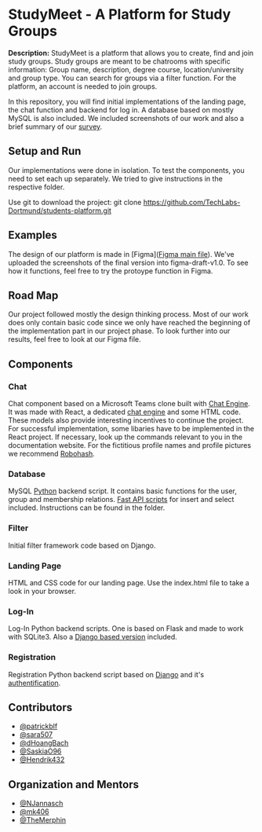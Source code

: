 # StudyMeet - A Platform for Study Groups

**Description:** StudyMeet is a platform that allows you to create, find and join study groups. 
Study groups are meant to be chatrooms with specific information: Group name, description, degree course, location/university and group type.
You can search for groups via a filter function. For the platform, an account is needed to join groups.

In this repository, you will find initial implementations of the landing page, the chat function and backend for log in. A database based on mostly MySQL is also included.
We included screenshots of our work and also a brief summary of our [survey](https://umfragen.tu-dortmund.de/index.php/188353?lang=de).

## Setup and Run
Our implementations were done in isolation. To test the components, you need to set each up separately.
We tried to give instructions in the respective folder.

Use git to download the project:
git clone https://github.com/TechLabs-Dortmund/students-platform.git

## Examples
The design of our platform is made in [Figma]([Figma main file](https://www.figma.com/file/fT4NbWfoZmmMpFSuUUv7R8/English-Version)).
We've uploaded the screenshots of the final version into figma-draft-v1.0. To see how it functions, feel free to try the protoype function in Figma.

## Road Map
Our project followed mostly the design thinking process. 
Most of our work does only contain basic code since we only have reached the beginning of the implementation part in our project phase.
To look further into our results, feel free to look at our Figma file.

## Components
### Chat
Chat component based on a Microsoft Teams clone built with [Chat Engine](https://chatengine.io/). It was made with React, a dedicated [chat engine](https://www.npmjs.com/package/react-chat-engine) and some HTML code.
These models also provide interesting incentives to continue the project.
For successful implementation, some libaries have to be implemented in the React project. 
If necessary, look up the commands relevant to you in the documentation website.
For the fictitious profile names and profile pictures we recommend [Robohash](https://robohash.org/).

### Database
MySQL [Python](https://www.freecodecamp.org/news/connect-python-with-sql/) backend script. It contains basic functions for the user, group and membership relations.
[Fast API scripts](https://fastapi.tiangolo.com/de/tutorial/) for insert and select included.
Instructions can be found in the folder.

### Filter
Initial filter framework code based on Django.

### Landing Page
HTML and CSS code for our landing page. Use the index.html file to take a look in your browser.

### Log-In
Log-In Python backend scripts. One is based on Flask and made to work with SQLite3.
Also a [Django based version](https://www.ordinarycoders.com/blog/article/django-user-register-login-logout) included.

### Registration
Registration Python backend script based on [Django](https://django-registration.readthedocs.io/en/2.0/quickstart.html) and it's [authentification](https://docs.djangoproject.com/en/3.2/topics/auth/customizing/).

## Contributors

- [@patrickblf](https://github.com/patrickblf)
- [@sara507](https://github.com/Sara507)
- [@dHoangBach](https://github.com/dHoangBach)
- [@SaskiaO96](https://github.com/SaskiaO96)
- [@Hendrik432](https://github.com/Hendrik432)

## Organization and Mentors
- [@NJannasch](https://github.com/NJannasch)
- [@mk406](https://github.com/mk406)
- [@TheMerphin](https://github.com/TheMerphin)
